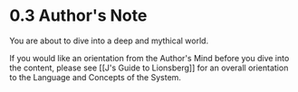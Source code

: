 # 0.3 Author's Note
You are about to dive into a deep and mythical world. 

If you would like an orientation from the Author's Mind before you dive into the content, please see [[J's Guide to Lionsberg]] for an overall orientation to the Language and Concepts of the System. 
